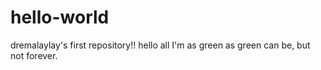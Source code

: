 # hello-world
dremalaylay's first repository!!
hello all
I'm as green as green can be, but not forever. 
